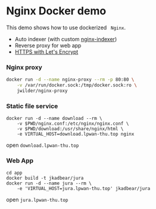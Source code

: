 # Nginx Docker demo

This demo shows how to use dockerized ` Nginx`.

- Auto indexer (with custom [nginx-indexer](https://github.com/nervo/nginx-indexer))
- Reverse proxy for web app
- [HTTPS with Let's Encrypt ](https://cloud.google.com/community/tutorials/nginx-reverse-proxy-docker)

### Nginx proxy

```bash
docker run -d --name nginx-proxy --rm -p 80:80 \
    -v /var/run/docker.sock:/tmp/docker.sock:ro \
    jwilder/nginx-proxy
```

### Static file service

```
docker run -d --name download --rm \
    -v $PWD/nginx.conf:/etc/nginx/nginx.conf \
    -v $PWD/download:/usr/share/nginx/html \
    -e VIRTUAL_HOST=download.lpwan-thu.top nginx
```

open `download.lpwan-thu.top`

### Web App

```
cd app
docker build -t jkadbear/jura
docker run -d --name jura --rm \
    -e 'VIRTUAL_HOST=jura.lpwan-thu.top' jkadbear/jura
```

open `jura.lpwan-thu.top`